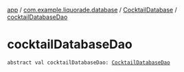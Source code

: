 [app](../../index.md) / [com.example.liquorade.database](../index.md) / [CocktailDatabase](index.md) / [cocktailDatabaseDao](./cocktail-database-dao.md)

# cocktailDatabaseDao

`abstract val cocktailDatabaseDao: `[`CocktailDatabaseDao`](../-cocktail-database-dao/index.md)